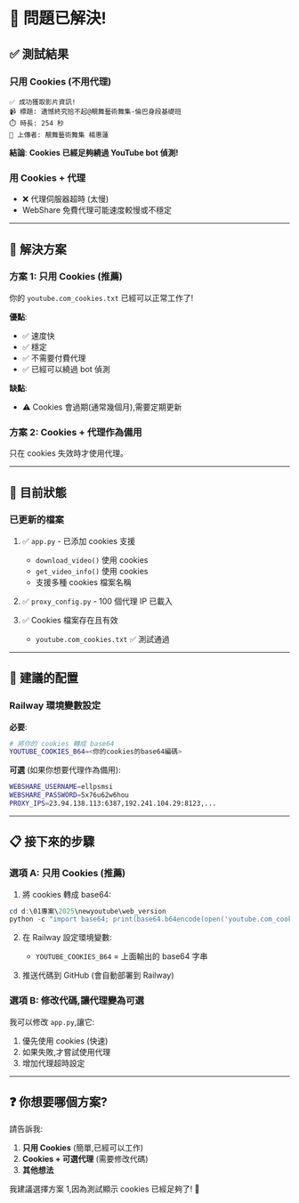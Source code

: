 # 🎉 問題已解決!

## ✅ 測試結果

### 只用 Cookies (不用代理)
```
✅ 成功獲取影片資訊!
📹 標題: 遺憾終究拾不起@靚舞藝術舞集-倫巴身段基礎班
⏱️ 時長: 254 秒
👤 上傳者: 靚舞藝術舞集 楊惠蓮
```

**結論**: **Cookies 已經足夠繞過 YouTube bot 偵測!**

### 用 Cookies + 代理
- ❌ 代理伺服器超時 (太慢)
- WebShare 免費代理可能速度較慢或不穩定

---

## 🔧 解決方案

### 方案 1: 只用 Cookies (推薦)

你的 `youtube.com_cookies.txt` 已經可以正常工作了!

**優點**:
- ✅ 速度快
- ✅ 穩定
- ✅ 不需要付費代理
- ✅ 已經可以繞過 bot 偵測

**缺點**:
- ⚠️ Cookies 會過期(通常幾個月),需要定期更新

### 方案 2: Cookies + 代理作為備用

只在 cookies 失效時才使用代理。

---

## 📝 目前狀態

### 已更新的檔案
1. ✅ `app.py` - 已添加 cookies 支援
   - `download_video()` 使用 cookies
   - `get_video_info()` 使用 cookies
   - 支援多種 cookies 檔案名稱

2. ✅ `proxy_config.py` - 100 個代理 IP 已載入

3. ✅ Cookies 檔案存在且有效
   - `youtube.com_cookies.txt` ✅ 測試通過

---

## 🚀 建議的配置

### Railway 環境變數設定

**必要**:
```bash
# 將你的 cookies 轉成 base64
YOUTUBE_COOKIES_B64=<你的cookies的base64編碼>
```

**可選** (如果你想要代理作為備用):
```bash
WEBSHARE_USERNAME=ellpsmsi
WEBSHARE_PASSWORD=5x76u62w6hou
PROXY_IPS=23.94.138.113:6387,192.241.104.29:8123,...
```

---

## 📋 接下來的步驟

### 選項 A: 只用 Cookies (推薦)

1. 將 cookies 轉成 base64:
```powershell
cd d:\01專案\2025\newyoutube\web_version
python -c "import base64; print(base64.b64encode(open('youtube.com_cookies.txt', 'rb').read()).decode())"
```

2. 在 Railway 設定環境變數:
   - `YOUTUBE_COOKIES_B64` = 上面輸出的 base64 字串

3. 推送代碼到 GitHub (會自動部署到 Railway)

### 選項 B: 修改代碼,讓代理變為可選

我可以修改 `app.py`,讓它:
1. 優先使用 cookies (快速)
2. 如果失敗,才嘗試使用代理
3. 增加代理超時設定

---

## ❓ 你想要哪個方案?

請告訴我:
1. **只用 Cookies** (簡單,已經可以工作)
2. **Cookies + 可選代理** (需要修改代碼)
3. **其他想法**

我建議選擇方案 1,因為測試顯示 cookies 已經足夠了! 🎯
